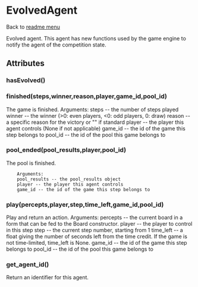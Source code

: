 # EvolvedAgent
Back to [readme menu](../README.md)

Evolved agent. This agent has new functions used by the game engine to notify the agent of the competition state.
## Attributes
### hasEvolved()
### finished(steps,winner,reason,player,game_id,pool_id)
The game is finished.
        Arguments:
        steps -- the number of steps played
        winner -- the winner (>0: even players, <0: odd players, 0: draw)
        reason -- a specific reason for the victory or "" if standard
        player -- the player this agent controls (None if not applicable)
        game_id -- the id of the game this step belongs to
        pool_id -- the id of the pool this game belongs to
        
### pool_ended(pool_results,player,pool_id)
The pool is finished.

        Arguments:
        pool_results -- the pool_results object
        player -- the player this agent controls
        game_id -- the id of the game this step belongs to
        
### play(percepts,player,step,time_left,game_id,pool_id)
Play and return an action.
        Arguments:
        percepts -- the current board in a form that can be fed to the Board
            constructor.
        player -- the player to control in this step
        step -- the current step number, starting from 1
        time_left -- a float giving the number of seconds left from the time
            credit. If the game is not time-limited, time_left is None.
        game_id -- the id of the game this step belongs to
        pool_id -- the id of the pool this game belongs to
        
### get_agent_id()
Return an identifier for this agent.
